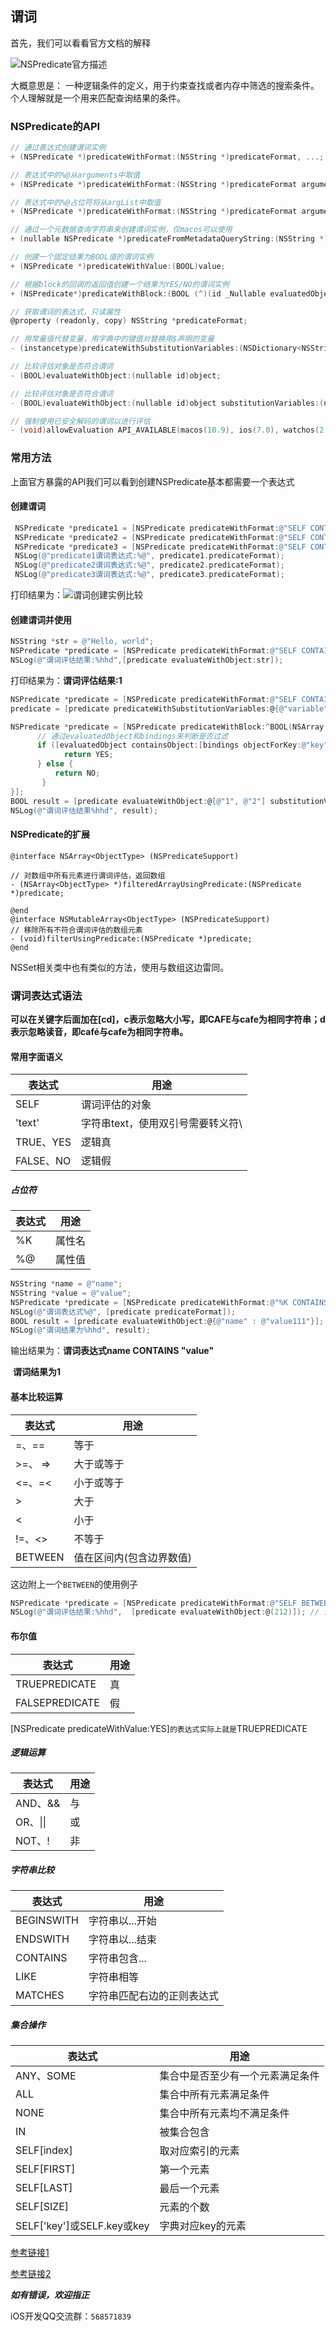 ## 谓词

首先，我们可以看看官方文档的解释

![NSPredicate官方描述](https://cdn.jsdelivr.net/gh/ZpFate/ImageService@master/uPic/img_2021_03_17_10_35_15.png "NSPredicate官方描述")

大概意思是： 一种逻辑条件的定义，用于约束查找或者内存中筛选的搜索条件。个人理解就是一个用来匹配查询结果的条件。

### NSPredicate的API

```objective-c
// 通过表达式创建谓词实例
+ (NSPredicate *)predicateWithFormat:(NSString *)predicateFormat, ...;

// 表达式中的%@从arguments中取值
+ (NSPredicate *)predicateWithFormat:(NSString *)predicateFormat argumentArray:(nullable NSArray *)arguments;

// 表达式中的%@占位符将从argList中取值
+ (NSPredicate *)predicateWithFormat:(NSString *)predicateFormat arguments:(va_list)argList;

// 通过一个元数据查询字符串来创建谓词实例，仅macos可以使用
+ (nullable NSPredicate *)predicateFromMetadataQueryString:(NSString *)queryString API_AVAILABLE(macos(10.9)) API_UNAVAILABLE(ios, watchos, tvos);

// 创建一个固定结果为BOOL值的谓词实例
+ (NSPredicate *)predicateWithValue:(BOOL)value;    

// 根据block的回调的返回值创建一个结果为YES/NO的谓词实例
+ (NSPredicate*)predicateWithBlock:(BOOL (^)(id _Nullable evaluatedObject, NSDictionary<NSString *, id> * _Nullable bindings))block API_AVAILABLE(macos(10.6), ios(4.0), watchos(2.0), tvos(9.0));

// 获取谓词的表达式，只读属性
@property (readonly, copy) NSString *predicateFormat;    

// 用常量值代替变量，用字典中的键值对替换用$声明的变量
- (instancetype)predicateWithSubstitutionVariables:(NSDictionary<NSString *, id> *)variables;    // substitute constant values for variables

// 比较评估对象是否符合谓词
- (BOOL)evaluateWithObject:(nullable id)object;    

// 比较评估对象是否符合谓词
- (BOOL)evaluateWithObject:(nullable id)object substitutionVariables:(nullable NSDictionary<NSString *, id> *)bindings API_AVAILABLE(macos(10.5), ios(3.0), watchos(2.0), tvos(9.0)); 

// 强制使用已安全解码的谓词以进行评估
- (void)allowEvaluation API_AVAILABLE(macos(10.9), ios(7.0), watchos(2.0), tvos(9.0)); 
```

### 常用方法

上面官方暴露的API我们可以看到创建NSPredicate基本都需要一个表达式

#### 创建谓词

```objective-c
 NSPredicate *predicate1 = [NSPredicate predicateWithFormat:@"SELF CONTAINS 'world'"];
 NSPredicate *predicate2 = [NSPredicate predicateWithFormat:@"SELF CONTAINS %@", @"world"];
 NSPredicate *predicate3 = [NSPredicate predicateWithFormat:@"SELF CONTAINS %@" argumentArray:@[@"world"]];
 NSLog(@"predicate1谓词表达式:%@", predicate1.predicateFormat);
 NSLog(@"predicate2谓词表达式:%@", predicate2.predicateFormat);
 NSLog(@"predicate3谓词表达式:%@", predicate3.predicateFormat);
```

打印结果为：![谓词创建实例比较](https://cdn.jsdelivr.net/gh/ZpFate/ImageService@master/uPic/img_2021_03_17_14_54_01.png "谓词创建实例比较")

#### 创建谓词并使用

```objective-c
NSString *str = @"Hello, world";
NSPredicate *predicate = [NSPredicate predicateWithFormat:@"SELF CONTAINS 'world'"];
NSLog(@"谓词评估结果:%hhd",[predicate evaluateWithObject:str]);
```

打印结果为：**谓词评估结果:1**

```objective-c
NSPredicate *predicate = [NSPredicate predicateWithFormat:@"SELF CONTAINS $variable"];
predicate = [predicate predicateWithSubstitutionVariables:@{@"variable":@"world"}]; NSLog(@"谓词表达式为%@", [predicate predicateFormat]);
```

```objective-c
NSPredicate *predicate = [NSPredicate predicateWithBlock:^BOOL(NSArray * _Nullable evaluatedObject, NSDictionary<NSString *,id> * _Nullable bindings) {
      // 通过evaluatedObject和bindings来判断是否过滤
      if ([evaluatedObject containsObject:[bindings objectForKey:@"key"]]) {
         	return YES;
      } else {
          return NO;
       }
}];
BOOL result = [predicate evaluateWithObject:@[@"1", @"2"] substitutionVariables:@{@"key":@"2"}];
NSLog(@"谓词评估结果%hhd", result);
```

#### NSPredicate的扩展

```
@interface NSArray<ObjectType> (NSPredicateSupport)

// 对数组中所有元素进行谓词评估，返回数组
- (NSArray<ObjectType> *)filteredArrayUsingPredicate:(NSPredicate *)predicate; 

@end
@interface NSMutableArray<ObjectType> (NSPredicateSupport)
// 移除所有不符合谓词评估的数组元素
- (void)filterUsingPredicate:(NSPredicate *)predicate; 
@end

```

NSSet相关类中也有类似的方法，使用与数组这边雷同。

### 谓词表达式语法

**可以在关键字后面加在[cd]，c表示忽略大小写，即CAFE与cafe为相同字符串；d表示忽略读音，即café与cafe为相同字符串。**

#### 常用字面语义

| 表达式    | 用途                              |
| --------- | --------------------------------- |
| SELF      | 谓词评估的对象                    |
| 'text'    | 字符串text，使用双引号需要转义符\ |
| TRUE、YES | 逻辑真                            |
| FALSE、NO | 逻辑假                            |

 ##### 占位符

| 表达式 | 用途   |
| ------ | ------ |
| %K     | 属性名 |
| %@     | 属性值 |

```objective-c
NSString *name = @"name";
NSString *value = @"value";
NSPredicate *predicate = [NSPredicate predicateWithFormat:@"%K CONTAINS %@", name, value];
NSLog(@"谓词表达式%@", [predicate predicateFormat]);
BOOL result = [predicate evaluateWithObject:@{@"name" : @"value111"}];
NSLog(@"谓词结果为%hhd", result);
```

输出结果为：**谓词表达式name CONTAINS "value"**

​					  **谓词结果为1**

#### 基本比较运算

| 表达式   | 用途                     |
| -------- | ------------------------ |
| =、==    | 等于                     |
| \>=、 => | 大于或等于               |
| <=、=<   | 小于或等于               |
| >        | 大于                     |
| <        | 小于                     |
| !=、<>   | 不等于                   |
| BETWEEN  | 值在区间内(包含边界数值) |

这边附上一个`BETWEEN`的使用例子

```objective-c
NSPredicate *predicate = [NSPredicate predicateWithFormat:@"SELF BETWEEN {200, 250}"];
NSLog(@"谓词评估结果:%hhd",  [predicate evaluateWithObject:@(212)]); // 谓词评估结果:1
```

#### 布尔值

| 表达式         | 用途 |
| -------------- | ---- |
| TRUEPREDICATE  | 真   |
| FALSEPREDICATE | 假   |

[NSPredicate predicateWithValue:YES]`的表达式实际上就是`TRUEPREDICATE

##### 逻辑运算

| 表达式   | 用途 |
| -------- | ---- |
| AND、&&  | 与   |
| OR、\|\| | 或   |
| NOT、!   | 非   |

##### 字符串比较

| 表达式     | 用途                       |
| ---------- | -------------------------- |
| BEGINSWITH | 字符串以...开始            |
| ENDSWITH   | 字符串以...结束            |
| CONTAINS   | 字符串包含...              |
| LIKE       | 字符串相等                 |
| MATCHES    | 字符串匹配右边的正则表达式 |

##### 集合操作

| 表达式                     | 用途                             |
| -------------------------- | -------------------------------- |
| ANY、SOME                  | 集合中是否至少有一个元素满足条件 |
| ALL                        | 集合中所有元素满足条件           |
| NONE                       | 集合中所有元素均不满足条件       |
| IN                         | 被集合包含                       |
| SELF[index]                | 取对应索引的元素                 |
| SELF[FIRST]                | 第一个元素                       |
| SELF[LAST]                 | 最后一个元素                     |
| SELF[SIZE]                 | 元素的个数                       |
| SELF['key']或SELF.key或key | 字典对应key的元素                |

[参考链接1](https://www.jianshu.com/p/9f19a0842f52)

[参考链接2](https://www.jianshu.com/p/26da5d4e86b8)

***如有错误，欢迎指正***

iOS开发QQ交流群：`568571839 `







